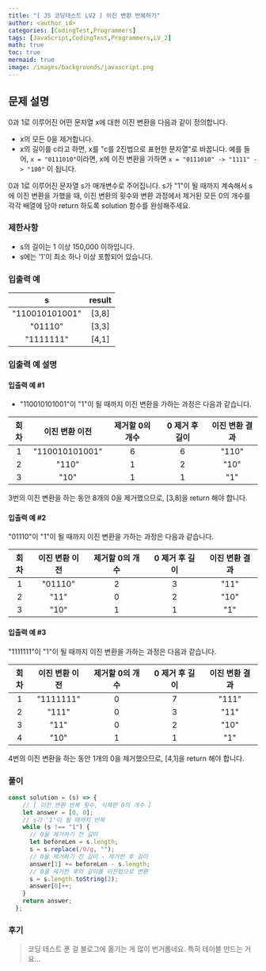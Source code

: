 ```yaml
---
title: "[ JS 코딩테스트 LV2 ] 이진 변환 반복하기"
author: <author_id>
categories: [CodingTest,Programmers]
tags: [JavaScript,CodingTest,Programmers,LV_2]
math: true
toc: true
mermaid: true
image: /images/backgrounds/javascript.png
---
```


## 문제 설명
0과 1로 이루어진 어떤 문자열 x에 대한 이진 변환을 다음과 같이 정의합니다.

+ x의 모든 0을 제거합니다.
+ x의 길이를 c라고 하면, x를 "c를 2진법으로 표현한 문자열"로 바꿉니다.
  예를 들어, `x = "0111010"`이라면, x에 이진 변환을 가하면 `x = "0111010" -> "1111" -> "100"` 이 됩니다.

0과 1로 이루어진 문자열 s가 매개변수로 주어집니다. s가 "1"이 될 때까지 계속해서 s에 이진 변환을 가했을 때, 이진 변환의 횟수와 변환 과정에서 제거된 모든 0의 개수를 각각 배열에 담아 return 하도록 solution 함수를 완성해주세요.

### 제한사항
+ s의 길이는 1 이상 150,000 이하입니다.
+ s에는 '1'이 최소 하나 이상 포함되어 있습니다.

### 입출력 예

|s| 	result  |
|:--:|:--------:|
|"110010101001"|  	[3,8]  |
|"01110"|  	[3,3]  |
|"1111111"|  	[4,1]  |

### 입출력 예 설명
#### 입출력 예 #1

- "110010101001"이 "1"이 될 때까지 이진 변환을 가하는 과정은 다음과 같습니다.

|회차|	이진 변환 이전|	제거할 0의 개수|	0 제거 후 길이|	이진 변환 결과|
|:--:|:--:|:--:|:--:|:--:|
|1|	"110010101001"	|6|	6	|"110"|
|2|	"110"|	1|	2|	"10"|
|3	|"10"|	1|	1|	"1"|

3번의 이진 변환을 하는 동안 8개의 0을 제거했으므로, [3,8]을 return 해야 합니다.

#### 입출력 예 #2
"01110"이 "1"이 될 때까지 이진 변환을 가하는 과정은 다음과 같습니다.

|회차|	이진 변환 이전|	제거할 0의 개수|	0 제거 후 길이|	이진 변환 결과|
|:--:|:--:|:--:|:--:|:--:|
|1|	"01110"	|2|	3	|"11"|
|2|	"11"|	0|	2|	"10"|
|3	|"10"|	1|	1|	"1"|

#### 입출력 예 #3

"1111111"이 "1"이 될 때까지 이진 변환을 가하는 과정은 다음과 같습니다.

|회차|	이진 변환 이전|	제거할 0의 개수|	0 제거 후 길이|	이진 변환 결과|
|:--:|:--:|:--:|:--:|:--:|
|1|	"1111111"	|0|	7	|"111"|
|2|	"111"|	0|	3|	"11"|
|3	|"11"|	0|	2|	"10"|
|4	|"10"|	1|	1|	"1"|
4번의 이진 변환을 하는 동안 1개의 0을 제거했으므로, [4,1]을 return 해야 합니다.

### 풀이
```javascript
const solution = (s) => {
    // [ 이진 변환 반복 횟수, 삭제한 0의 개수 ]
    let answer = [0, 0];
    // s가 '1'이 될 때까지 반복
    while (s !== "1") {
      // 0을 제거하기 전 길이
      let beforeLen = s.length;
      s = s.replace(/0/g, "");
      // 0을 제거하기 전 길이 - 제거한 후 길이
      answer[1] += beforeLen - s.length;
      // 0을 제거한 후의 길이를 이진법으로 변환
      s = s.length.toString(2);
      answer[0]++;
    }
    return answer;
  };
```
### 후기
> 코딩 테스트 푼 걸 블로그에 옮기는 게 많이 번거롭네요. 특히 테이블 만드는 거요...
